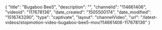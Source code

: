 {
    "title": "Bugaboo Bee5",
    "description": "",
    "channelid": "114661406",
    "videoid": "117678136",
    "date_created": "1505500174",
    "date_modified": "1516743290",
    "type": "captivate",
    "layout": "channelVideo",
    "url": "\/latest-videos\/stopmotion-video-bugaboo-bee5-mov\/114661406-117678136"
}